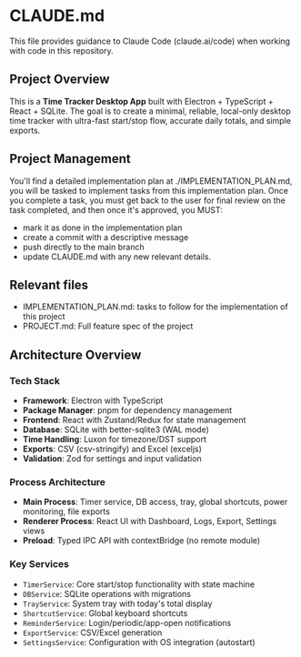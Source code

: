 # CLAUDE.md

This file provides guidance to Claude Code (claude.ai/code) when working with code in this repository.

## Project Overview

This is a **Time Tracker Desktop App** built with Electron + TypeScript + React + SQLite. The goal is to create a minimal, reliable, local-only desktop time tracker with ultra-fast start/stop flow, accurate daily totals, and simple exports.

## Project Management

You'll find a detailed implementation plan at ./IMPLEMENTATION_PLAN.md, you will be tasked to implement tasks from this implementation plan.
Once you complete a task, you must get back to the user for final review on the task completed, and then once it's approved, you MUST:

- mark it as done in the implementation plan
- create a commit with a descriptive message
- push directly to the main branch
- update CLAUDE.md with any new relevant details.

## Relevant files

- IMPLEMENTATION_PLAN.md: tasks to follow for the implementation of this project
- PROJECT.md: Full feature spec of the project

## Architecture Overview

### Tech Stack

- **Framework**: Electron with TypeScript
- **Package Manager**: pnpm for dependency management
- **Frontend**: React with Zustand/Redux for state management
- **Database**: SQLite with better-sqlite3 (WAL mode)
- **Time Handling**: Luxon for timezone/DST support
- **Exports**: CSV (csv-stringify) and Excel (exceljs)
- **Validation**: Zod for settings and input validation

### Process Architecture

- **Main Process**: Timer service, DB access, tray, global shortcuts, power monitoring, file exports
- **Renderer Process**: React UI with Dashboard, Logs, Export, Settings views
- **Preload**: Typed IPC API with contextBridge (no remote module)

### Key Services

- `TimerService`: Core start/stop functionality with state machine
- `DBService`: SQLite operations with migrations
- `TrayService`: System tray with today's total display
- `ShortcutService`: Global keyboard shortcuts
- `ReminderService`: Login/periodic/app-open notifications
- `ExportService`: CSV/Excel generation
- `SettingsService`: Configuration with OS integration (autostart)
